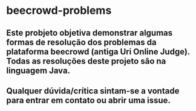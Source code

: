 # beecrowd-problems
## Este probjeto objetiva demonstrar algumas formas de resolução dos problemas da plataforma beecrowd (antiga Uri Online Judge). Todas as resoluções deste projeto são na linguagem Java.
## Qualquer dúvida/crítica sintam-se a vontade para entrar em contato ou abrir uma issue.